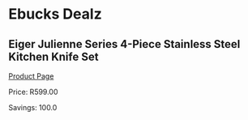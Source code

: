 
# Ebucks Dealz
## Eiger Julienne Series 4-Piece Stainless Steel Kitchen Knife Set
[Product Page](https://www.ebucks.com/web/shop/productSelected.do?prodId=1147704974&catId=704983235)

Price: R599.00

Savings: 100.0


	